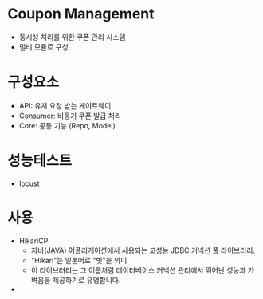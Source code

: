 # Coupon Management
- 동시성 처리를 위한 쿠폰 관리 시스템
- 멀티 모듈로 구성


# 구성요소
- API: 유저 요청 받는 게이트웨이
- Consumer: 비동기 쿠폰 발급 처리
- Core: 공통 기능 (Repo, Model)

# 성능테스트
- locust

# 사용
- HikariCP
    - 자바(JAVA) 어플리케이션에서 사용되는 고성능 JDBC 커넥션 풀 라이브러리. 
    - "Hikari"는 일본어로 "빛"을 의미. 
    - 이 라이브러리는 그 이름처럼 데이터베이스 커넥션 관리에서 뛰어난 성능과 가벼움을 제공하기로 유명합니다.
- 